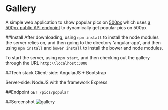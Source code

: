 # Gallery
A simple web application to show popular pics on [500px](https://500px.com/) which uses [a 500px public API endpoint](https://github.com/500px/api-documentation) to dynamically get popular pics on 500px 

##Install
After downloading, using `npm install` to install the node modules the server relies on, and then going to the directory 'angular-app', and then using `npm install` and `bower install` to install the bower and node modules.

To start the server, using `npm start`, and then checking out the gallery through the URL `http:\\localhost:3000` 

##Tech stack
Client-side: AngularJS + Bootstrap

Server-side: NodeJS with the framework Express

##Endpoint
`GET /pics/popular`

##Screenshot
![gallery](https://www.dropbox.com/s/kx4iwxusbo32vv5/s.png?raw=1)
